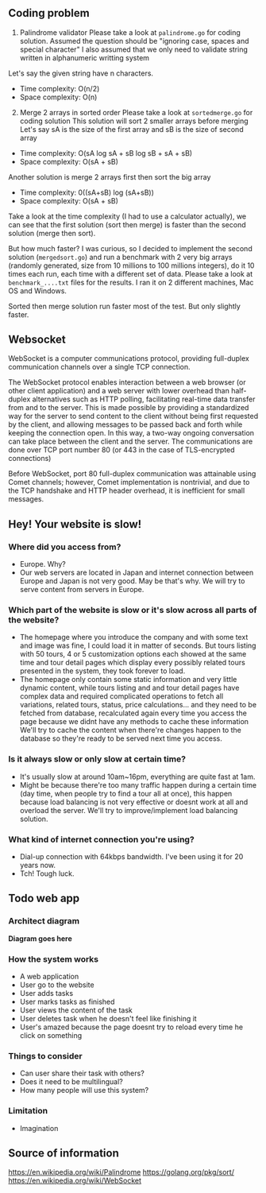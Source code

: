 #

## Coding problem

1. Palindrome validator
Please take a look at `palindrome.go` for coding solution.
Assumed the question should be "ignoring case, spaces and special character"
I also assumed that we only need to validate string written in alphanumeric writting system

Let's say the given string have n characters.

- Time complexity: O(n/2)
- Space complexity: O(n)

2. Merge 2 arrays in sorted order
Please take a look at `sortedmerge.go` for coding solution
This solution will sort 2 smaller arrays before merging
Let's say sA is the size of the first array and sB is the size of second array

- Time complexity: O(sA log sA + sB log sB + sA + sB)
- Space complexity: O(sA + sB)

Another solution is merge 2 arrays first then sort the big array

- Time complexity: 0((sA+sB) log (sA+sB))
- Space complexity: O(sA + sB)

Take a look at the time complexity (I had to use a calculator actually), we can see that the first solution (sort then merge) is faster than the second solution (merge then sort).

But how much faster? I was curious, so I decided to implement the second solution (`mergedsort.go`) and run a benchmark with 2 very big arrays (randomly generated, size from 10 millions to 100 millions integers), do it 10 times each run, each time with a different set of data. Please take a look at `benchmark_....txt` files for the results. I ran it on 2 different machines, Mac OS and Windows.

Sorted then merge solution run faster most of the test. But only slightly faster.

## Websocket

WebSocket is a computer communications protocol, providing full-duplex communication channels over a single TCP connection.

The WebSocket protocol enables interaction between a web browser (or other client application) and a web server with lower overhead than half-duplex alternatives such as HTTP polling, facilitating real-time data transfer from and to the server. This is made possible by providing a standardized way for the server to send content to the client without being first requested by the client, and allowing messages to be passed back and forth while keeping the connection open. In this way, a two-way ongoing conversation can take place between the client and the server. The communications are done over TCP port number 80 (or 443 in the case of TLS-encrypted connections)

Before WebSocket, port 80 full-duplex communication was attainable using Comet channels; however, Comet implementation is nontrivial, and due to the TCP handshake and HTTP header overhead, it is inefficient for small messages. 

## Hey! Your website is slow!

### Where did you access from?

- Europe. Why?
- Our web servers are located in Japan and internet connection between Europe and Japan is not very good. May be that's why. We will try to serve content from servers in Europe.

### Which part of the website is slow or it's slow across all parts of the website?

- The homepage where you introduce the company and with some text and image was fine, I could load it in matter of seconds. But tours listing with 50 tours, 4 or 5 customization options each showed at the same time and tour detail pages which display every possibly related tours presented in the system, they took forever to load.
- The homepage only contain some static information and very little dynamic content, while tours listing and and tour detail pages have complex data and required complicated operations to fetch all variations, related tours, status, price calculations... and they need to be fetched from database, recalculated again every time you access the page because we didnt have any methods to cache these information We'll try to cache the content when there're changes happen to the database so they're ready to be served next time you access.

### Is it always slow or only slow at certain time?

- It's usually slow at around 10am~16pm, everything are quite fast at 1am.
- Might be because there're too many traffic happen during a certain time (day time, when people try to find a tour all at once), this happen because load balancing is not very effective or doesnt work at all and overload the server. We'll try to improve/implement load balancing solution.

### What kind of internet connection you're using?

- Dial-up connection with 64kbps bandwidth. I've been using it for 20 years now.
- Tch! Tough luck.

## Todo web app

### Architect diagram

**Diagram goes here**

### How the system works

- A web application
- User go to the website
- User adds tasks
- User marks tasks as finished
- User views the content of the task
- User deletes task when he doesn't feel like finishing it
- User's amazed because the page doesnt try to reload every time he click on something

### Things to consider

- Can user share their task with others?
- Does it need to be multilingual?
- How many people will use this system?

### Limitation

- Imagination

## Source of information

https://en.wikipedia.org/wiki/Palindrome
https://golang.org/pkg/sort/
https://en.wikipedia.org/wiki/WebSocket
